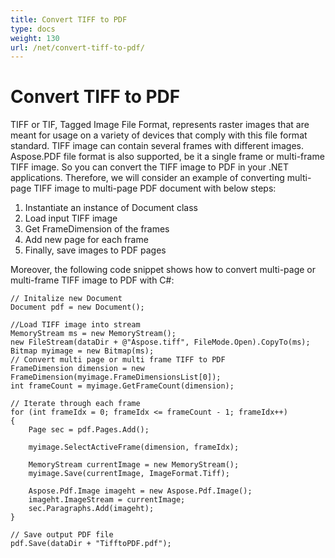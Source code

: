 ```yaml
---
title: Convert TIFF to PDF
type: docs
weight: 130
url: /net/convert-tiff-to-pdf/
---
```

# Convert TIFF to PDF

TIFF or TIF, Tagged Image File Format, represents raster images that are meant for usage on a variety of devices that comply with this file format standard. TIFF image can contain several frames with different images. Aspose.PDF file format is also supported, be it a single frame or multi-frame TIFF image. So you can convert the TIFF image to PDF in your .NET applications. Therefore, we will consider an example of converting multi-page TIFF image to multi-page PDF document with below steps:

1. Instantiate an instance of Document class
1. Load input TIFF image
1. Get FrameDimension of the frames
1. Add new page for each frame
1. Finally, save images to PDF pages

Moreover, the following code snippet shows how to convert multi-page or multi-frame TIFF image to PDF with C#:
```
// Initalize new Document
Document pdf = new Document();

//Load TIFF image into stream
MemoryStream ms = new MemoryStream();
new FileStream(dataDir + @"Aspose.tiff", FileMode.Open).CopyTo(ms);
Bitmap myimage = new Bitmap(ms);
// Convert multi page or multi frame TIFF to PDF
FrameDimension dimension = new FrameDimension(myimage.FrameDimensionsList[0]);
int frameCount = myimage.GetFrameCount(dimension);

// Iterate through each frame
for (int frameIdx = 0; frameIdx <= frameCount - 1; frameIdx++)
{
    Page sec = pdf.Pages.Add();

    myimage.SelectActiveFrame(dimension, frameIdx);

    MemoryStream currentImage = new MemoryStream();
    myimage.Save(currentImage, ImageFormat.Tiff);

    Aspose.Pdf.Image imageht = new Aspose.Pdf.Image();
    imageht.ImageStream = currentImage;
    sec.Paragraphs.Add(imageht);
}

// Save output PDF file
pdf.Save(dataDir + "TifftoPDF.pdf");
```